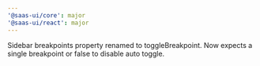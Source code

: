 ```yaml
---
'@saas-ui/core': major
'@saas-ui/react': major
---
```


Sidebar breakpoints property renamed to toggleBreakpoint. Now expects a single breakpoint or false to disable auto toggle.
